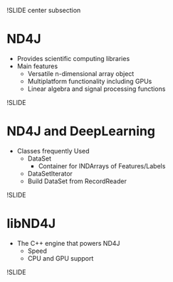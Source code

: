 !SLIDE center subsection

# ND4J

* Provides scientific computing libraries
* Main features
	* Versatile n-dimensional array object
	* Multiplatform functionality including GPUs
	* Linear algebra and signal processing functions



!SLIDE

# ND4J and DeepLearning

* Classes frequently Used
	* DataSet
	  * Container for INDArrays of Features/Labels
	* DataSetIterator
	 * Build DataSet from RecordReader

!SLIDE


# libND4J

* The C++ engine that powers ND4J
	* Speed
	* CPU and GPU support


!SLIDE
